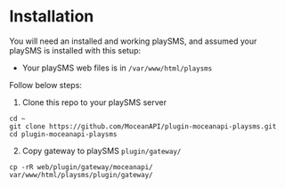 # Installation

You will need an installed and working playSMS, and assumed your playSMS is installed with this setup:

- Your playSMS web files is in `/var/www/html/playsms`

Follow below steps:

1. Clone this repo to your playSMS server

~~~
cd ~
git clone https://github.com/MoceanAPI/plugin-moceanapi-playsms.git
cd plugin-moceanapi-playsms
~~~

2. Copy gateway to playSMS `plugin/gateway/`
~~~
cp -rR web/plugin/gateway/moceanapi/ var/www/html/playsms/plugin/gateway/
~~~

